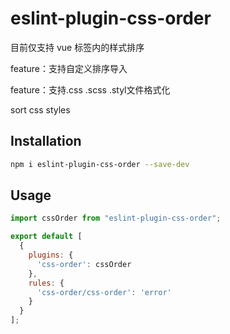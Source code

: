 # eslint-plugin-css-order

目前仅支持 vue <style></style>标签内的样式排序

feature：支持自定义排序导入

feature：支持.css .scss .styl文件格式化

sort css styles

## Installation

```sh
npm i eslint-plugin-css-order --save-dev
```

## Usage

```js
import cssOrder from "eslint-plugin-css-order";

export default [
  {
    plugins: {
      'css-order': cssOrder
    },
    rules: {
      'css-order/css-order': 'error'
    }
  }
];
```
